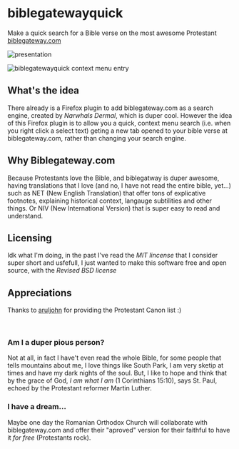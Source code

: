 # biblegatewayquick
Make a quick search for a Bible verse on the most awesome Protestant [biblegateway.com](https://www.biblegateway.com/)


![presentation](https://user-images.githubusercontent.com/10388612/121818245-a2949180-cc8e-11eb-8acc-1743ba8e3ed0.gif)


![biblegatewayquick context menu entry](https://user-images.githubusercontent.com/10388612/121775563-2d8f6200-cb91-11eb-9422-e2592c9c99bb.png)


## What's the idea 

There already is a Firefox plugin to add biblegateway.com as a search engine, created by *Narwhals Dermal*, which is duper cool.
However the idea of this Firefox plugin is to allow you a quick, context menu search (i.e. when you right click a select text) 
geting a new tab opened to your bible verse at biblegateway.com, rather than changing your search engine.

## Why Biblegateway.com

Because Protestants love the Bible, and biblegatway is duper awesome, having translations that I love (and no, I have not read the entire bible, yet...) such as NET (New English Translation) that offer tons of explicative footnotes, explaining historical context, langauge subtilities and other things. Or NIV (New International Version) that is super easy to read and understand.

## Licensing 
Idk what I'm doing, in the past I've read the *MIT lincense* that I consider super short and usfefull, I just wanted to make this software free and open source, with the *Revised BSD license*

## Appreciations
Thanks to  [aruljohn](https://github.com/aruljohn)  for providing the Protestant Canon list :) 



<p>&nbsp;</p>

### Am I a duper pious person?
Not at all, in fact I have't even read the whole Bible, for some people that tells mountains about me, I love things like South Park, I am very sketip at times and have my dark nights of the soul. But, I like to hope and think that by the grace of God, *I am what I am* (1 Corinthians 15:10), says St. Paul, echoed by the Protestant reformer Martin Luther. 


### I have a dream...
Maybe one day the Romanian Orthodox Church will collaborate with biblegateway.com and offer their "aproved" version for their faithful to have it *for free* (Protestants rock).

